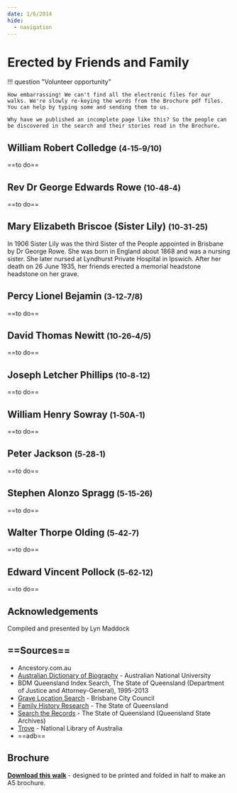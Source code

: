 ```yaml
---
date: 1/6/2014
hide:
  - navigation
---
```


# Erected by Friends and Family

!!! question "Volunteer opportunity"

    How embarrassing! We can't find all the electronic files for our walks. We're slowly re-keying the words from the Brochure pdf files. You can help by typing some and sending them to us. 
    
    Why have we published an incomplete page like this? So the people can be discovered in the search and their stories read in the Brochure.

<!-- 

![](../assets/john-devoy-residence-1908.jpg){ width="70%" }  

*<small>[Devoy residence in Ashgrove, Brisbane, ca. 1908](http://onesearch.slq.qld.gov.au/permalink/f/1upgmng/slq_alma21218171470002061). The Devoy residence was in Three Mile Scrub Road (now Ashgrove Avenue), off Waterworks Road. John Devoy was the manager of Castlemaine Perkins. — State Library of Queensland.</small>*

-->

<!--
???+ Example "Directions" 

    Starting point
    Walking directions to first headstone... is the grave of...
    
    ![](../assets/404.png){ width="15%" }
-->

## William Robert Colledge <small>(4‑15‑9/10)</small>

==to do==

<!--
??? Example "Directions" 

    Walking directions to next headstone... is the grave of...
    
    ![](../assets/404.png){ width="15%" }
-->

## Rev Dr George Edwards Rowe <small>(10‑48‑4)</small>

==to do==

## Mary Elizabeth Briscoe (Sister Lily) <small>(10‑31‑25)</small>

In 1906 Sister Lily was the third Sister of the People appointed in Brisbane by Dr George Rowe. She was born in England about 1868 and was a nursing sister. She later nursed at Lyndhurst Private Hospital in Ipswich. After her death on 26 June 1935, her friends erected a memorial headstone headstone on her grave.

## Percy Lionel Bejamin <small>(3‑12‑7/8)</small>

==to do==

## David Thomas Newitt <small>(10‑26‑4/5)</small>

==to do==

## Joseph Letcher Phillips <small>(10‑8‑12)</small>

==to do==

## William Henry Sowray <small>(1‑50A‑1)</small>

==to do==

## Peter Jackson <small>(5‑28‑1)</small>

==to do==

## Stephen Alonzo Spragg <small>(5‑15‑26)</small>

==to do==

## Walter Thorpe Olding <small>(5‑42‑7)</small>

==to do==

## Edward Vincent Pollock <small>(5‑62‑12)</small>

==to do==


## Acknowledgements

Compiled and presented by Lyn Maddock

## ==Sources==

- Ancestory.com.au
- [Australian Dictionary of Biography](https://adb.anu.edu.au) - Australian National University
- BDM Queensland Index Search, The State of Queensland (Department of Justice and Attorney-General), 1995-2013
- [Grave Location Search](http://graves.brisbane.qld.gov.au) - Brisbane City Council
- [Family History Research](https://www.familyhistory.bdm.qld.gov.au) - The State of Queensland
- [Search the Records](https://www.qld.gov.au/recreation/arts/heritage/archives/search-the-records) - The State of Queensland (Queensland State Archives)
- [Trove](https://trove.nla.gov.au) - National Library of Australia
- ==adb==


<div class="noprint" markdown="1">

## Brochure

**[Download this walk](../assets/guides/erected-by-friends.pdf)** - designed to be printed and folded in half to make an A5 brochure.

</div>
